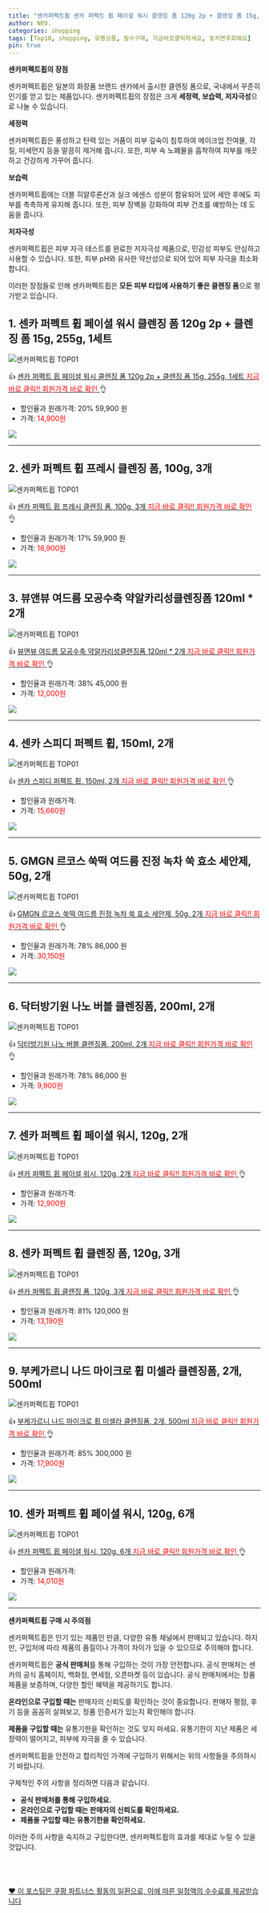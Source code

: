 ```yaml
---
title: "센카퍼펙트휩 센카 퍼펙트 휩 페이셜 워시 클렌징 폼 120g 2p + 클렌징 폼 15g, 255g, 1세트 필수 필요 추천 제품 비교 최저 가격 비교 장점 구매 후기 구매평"
author: NEO.
categories: shopping
tags: [Top10, shopping, 유행상품, 필수구매, 지금바로클릭하세요, 놓치면후회해요]
pin: true
---
```

**센카퍼펙트휩의 장점**

센카퍼펙트휩은 일본의 화장품 브랜드 센카에서 출시한 클렌징 폼으로, 국내에서 꾸준히 인기를 얻고 있는 제품입니다. 센카퍼펙트휩의 장점은 크게 **세정력, 보습력, 저자극성**으로 나눌 수 있습니다.

**세정력**

센카퍼펙트휩은 풍성하고 탄력 있는 거품이 피부 깊숙이 침투하여 메이크업 잔여물, 각질, 미세먼지 등을 말끔히 제거해 줍니다. 또한, 피부 속 노폐물을 흡착하여 피부를 깨끗하고 건강하게 가꾸어 줍니다.

**보습력**

센카퍼펙트휩에는 더블 히알루론산과 실크 에센스 성분이 함유되어 있어 세안 후에도 피부를 촉촉하게 유지해 줍니다. 또한, 피부 장벽을 강화하여 피부 건조를 예방하는 데 도움을 줍니다.

**저자극성**

센카퍼펙트휩은 피부 자극 테스트를 완료한 저자극성 제품으로, 민감성 피부도 안심하고 사용할 수 있습니다. 또한, 피부 pH와 유사한 약산성으로 되어 있어 피부 자극을 최소화합니다.

이러한 장점들로 인해 센카퍼펙트휩은 **모든 피부 타입에 사용하기 좋은 클렌징 폼**으로 평가받고 있습니다.

   

## 1. 센카 퍼펙트 휩 페이셜 워시 클렌징 폼 120g 2p + 클렌징 폼 15g, 255g, 1세트

![센카퍼펙트휩 TOP01](https://thumbnail10.coupangcdn.com/thumbnails/remote/490x490ex/image/retail/images/744300054755354-d15f3e2e-5a8b-499d-bb1f-d3981a0ad674.jpg)


👍 [센카 퍼펙트 휩 페이셜 워시 클렌징 폼 120g 2p + 클렌징 폼 15g, 255g, 1세트 <font color=red> 지금 바로 클릭!! 회원가격 바로 확인 </font> ](https://link.coupang.com/re/AFFSDP?lptag=AF3617701&subid=GithubCoopas&pageKey=7225397689&traceid=V0-153&itemId=18320618668&vendorItemId=87147729799) 👌 


- 할인율과 원래가격: 20%  59,900   원
- 가격: <span style='color:red'>14,900원</span>

[![](/discount_price.png)](https://link.coupang.com/re/AFFSDP?lptag=AF3617701&subid=GithubCoopas&pageKey=7225397689&traceid=V0-153&itemId=18320618668&vendorItemId=87147729799)

---


   

## 2. 센카 퍼펙트 휩 프레시 클렌징 폼, 100g, 3개

![센카퍼펙트휩 TOP01](https://thumbnail6.coupangcdn.com/thumbnails/remote/490x490ex/image/retail/images/2023/04/13/13/0/6f293c4c-2a7d-422d-82c4-c0d865f2e535.jpg)


👍 [센카 퍼펙트 휩 프레시 클렌징 폼, 100g, 3개 <font color=red> 지금 바로 클릭!! 회원가격 바로 확인 </font> ](https://link.coupang.com/re/AFFSDP?lptag=AF3617701&subid=GithubCoopas&pageKey=7690143613&traceid=V0-153&itemId=19459667881&vendorItemId=85656229794) 👌 


- 할인율과 원래가격: 17%  59,900   원
- 가격: <span style='color:red'>18,900원</span>

[![](/discount_price.png)](https://link.coupang.com/re/AFFSDP?lptag=AF3617701&subid=GithubCoopas&pageKey=7690143613&traceid=V0-153&itemId=19459667881&vendorItemId=85656229794)

---


   

## 3. 뷰앤뷰 여드름 모공수축 약알카리성클렌징폼 120ml * 2개

![센카퍼펙트휩 TOP01](https://thumbnail10.coupangcdn.com/thumbnails/remote/490x490ex/image/vendor_inventory/b33f/7aea2d1c6ff56d30699495b2aeac46ccdb2aa9f3698152c21c0875ab39b8.jpg)


👍 [뷰앤뷰 여드름 모공수축 약알카리성클렌징폼 120ml * 2개 <font color=red> 지금 바로 클릭!! 회원가격 바로 확인 </font> ](https://link.coupang.com/re/AFFSDP?lptag=AF3617701&subid=GithubCoopas&pageKey=7458540528&traceid=V0-153&itemId=20074422913&vendorItemId=81421633141) 👌 


- 할인율과 원래가격: 38%  45,000   원
- 가격: <span style='color:red'>12,000원</span>

[![](/discount_price.png)](https://link.coupang.com/re/AFFSDP?lptag=AF3617701&subid=GithubCoopas&pageKey=7458540528&traceid=V0-153&itemId=20074422913&vendorItemId=81421633141)

---


   

## 4. 센카 스피디 퍼펙트 휩, 150ml, 2개

![센카퍼펙트휩 TOP01](https://thumbnail6.coupangcdn.com/thumbnails/remote/490x490ex/image/retail/images/2023/04/12/14/8/b3681a5d-d586-4240-80bb-e4b155853d4f.jpg)


👍 [센카 스피디 퍼펙트 휩, 150ml, 2개 <font color=red> 지금 바로 클릭!! 회원가격 바로 확인 </font> ](https://link.coupang.com/re/AFFSDP?lptag=AF3617701&subid=GithubCoopas&pageKey=7263059298&traceid=V0-153&itemId=18504709520&vendorItemId=85643820815) 👌 


- 할인율과 원래가격: 
- 가격: <span style='color:red'>15,660원</span>

[![](/discount_price.png)](https://link.coupang.com/re/AFFSDP?lptag=AF3617701&subid=GithubCoopas&pageKey=7263059298&traceid=V0-153&itemId=18504709520&vendorItemId=85643820815)

---


   

## 5. GMGN 르코스 쑥떡 여드름 진정 녹차 쑥 효소 세안제, 50g, 2개

![센카퍼펙트휩 TOP01](https://thumbnail9.coupangcdn.com/thumbnails/remote/490x490ex/image/vendor_inventory/724c/1fa6c2238eee38c06a0149ca5822ad34123658d2fa0394fe9a843fceab01.jpg)


👍 [GMGN 르코스 쑥떡 여드름 진정 녹차 쑥 효소 세안제, 50g, 2개 <font color=red> 지금 바로 클릭!! 회원가격 바로 확인 </font> ](https://link.coupang.com/re/AFFSDP?lptag=AF3617701&subid=GithubCoopas&pageKey=7664928863&traceid=V0-153&itemId=20430443384&vendorItemId=86826831364) 👌 


- 할인율과 원래가격: 78%  86,000   원
- 가격: <span style='color:red'>30,150원</span>

[![](/discount_price.png)](https://link.coupang.com/re/AFFSDP?lptag=AF3617701&subid=GithubCoopas&pageKey=7664928863&traceid=V0-153&itemId=20430443384&vendorItemId=86826831364)

---


   

## 6. 닥터방기원 나노 버블 클렌징폼, 200ml, 2개

![센카퍼펙트휩 TOP01](https://thumbnail9.coupangcdn.com/thumbnails/remote/490x490ex/image/retail/images/8242449654357996-63cb2875-41a1-4e84-8c4d-e3a601e655bf.jpg)


👍 [닥터방기원 나노 버블 클렌징폼, 200ml, 2개 <font color=red> 지금 바로 클릭!! 회원가격 바로 확인 </font> ](https://link.coupang.com/re/AFFSDP?lptag=AF3617701&subid=GithubCoopas&pageKey=1731531415&traceid=V0-153&itemId=17910083926&vendorItemId=70511521182) 👌 


- 할인율과 원래가격: 78%  86,000   원
- 가격: <span style='color:red'>9,900원</span>

[![](/discount_price.png)](https://link.coupang.com/re/AFFSDP?lptag=AF3617701&subid=GithubCoopas&pageKey=1731531415&traceid=V0-153&itemId=17910083926&vendorItemId=70511521182)

---


   

## 7. 센카 퍼펙트 휩 페이셜 워시, 120g, 2개

![센카퍼펙트휩 TOP01](https://thumbnail8.coupangcdn.com/thumbnails/remote/490x490ex/image/vendor_inventory/c9b9/eb5936d9384c0c25870f51180ad09f45618a962aa478b69dab11439fb67a.jpg)


👍 [센카 퍼펙트 휩 페이셜 워시, 120g, 2개 <font color=red> 지금 바로 클릭!! 회원가격 바로 확인 </font> ](https://link.coupang.com/re/AFFSDP?lptag=AF3617701&subid=GithubCoopas&pageKey=6718624494&traceid=V0-153&itemId=19565811614&vendorItemId=87307176458) 👌 


- 할인율과 원래가격: 
- 가격: <span style='color:red'>12,900원</span>

[![](/discount_price.png)](https://link.coupang.com/re/AFFSDP?lptag=AF3617701&subid=GithubCoopas&pageKey=6718624494&traceid=V0-153&itemId=19565811614&vendorItemId=87307176458)

---


   

## 8. 센카 퍼펙트 휩 클렌징 폼, 120g, 3개

![센카퍼펙트휩 TOP01](https://thumbnail7.coupangcdn.com/thumbnails/remote/490x490ex/image/vendor_inventory/8c35/9bc3637d41c1142d08086766fd5817f5b65807501ce213b5c9ab6ba342ef.jpg)


👍 [센카 퍼펙트 휩 클렌징 폼, 120g, 3개 <font color=red> 지금 바로 클릭!! 회원가격 바로 확인 </font> ](https://link.coupang.com/re/AFFSDP?lptag=AF3617701&subid=GithubCoopas&pageKey=6718624494&traceid=V0-153&itemId=20148152433&vendorItemId=87730668731) 👌 


- 할인율과 원래가격: 81%  120,000   원
- 가격: <span style='color:red'>13,190원</span>

[![](/discount_price.png)](https://link.coupang.com/re/AFFSDP?lptag=AF3617701&subid=GithubCoopas&pageKey=6718624494&traceid=V0-153&itemId=20148152433&vendorItemId=87730668731)

---


   

## 9. 부케가르니 나드 마이크로 휩 미셀라 클렌징폼, 2개, 500ml

![센카퍼펙트휩 TOP01](https://thumbnail10.coupangcdn.com/thumbnails/remote/490x490ex/image/retail/images/4695708565134033-52278ddc-71c7-46e9-bf75-2f4234754dec.jpg)


👍 [부케가르니 나드 마이크로 휩 미셀라 클렌징폼, 2개, 500ml <font color=red> 지금 바로 클릭!! 회원가격 바로 확인 </font> ](https://link.coupang.com/re/AFFSDP?lptag=AF3617701&subid=GithubCoopas&pageKey=7227798281&traceid=V0-153&itemId=18332611418&vendorItemId=85477118454) 👌 


- 할인율과 원래가격: 85%  300,000   원
- 가격: <span style='color:red'>17,900원</span>

[![](/discount_price.png)](https://link.coupang.com/re/AFFSDP?lptag=AF3617701&subid=GithubCoopas&pageKey=7227798281&traceid=V0-153&itemId=18332611418&vendorItemId=85477118454)

---


   

## 10. 센카 퍼펙트 휩 페이셜 워시, 120g, 6개

![센카퍼펙트휩 TOP01](https://thumbnail7.coupangcdn.com/thumbnails/remote/490x490ex/image/vendor_inventory/8619/7027280e276b06daba506d25d6160eedf473a9d5eb3c9118ed12517d20ba.jpg)


👍 [센카 퍼펙트 휩 페이셜 워시, 120g, 6개 <font color=red> 지금 바로 클릭!! 회원가격 바로 확인 </font> ](https://link.coupang.com/re/AFFSDP?lptag=AF3617701&subid=GithubCoopas&pageKey=6718624494&traceid=V0-153&itemId=15620524217&vendorItemId=86666293611) 👌 


- 할인율과 원래가격: 
- 가격: <span style='color:red'>14,010원</span>

[![](/discount_price.png)](https://link.coupang.com/re/AFFSDP?lptag=AF3617701&subid=GithubCoopas&pageKey=6718624494&traceid=V0-153&itemId=15620524217&vendorItemId=86666293611)

---
**센카퍼펙트휩 구매 시 주의점**

센카퍼펙트휩은 인기 있는 제품인 만큼, 다양한 유통 채널에서 판매되고 있습니다. 하지만, 구입처에 따라 제품의 품질이나 가격이 차이가 있을 수 있으므로 주의해야 합니다.

센카퍼펙트휩은 **공식 판매처**를 통해 구입하는 것이 가장 안전합니다. 공식 판매처는 센카의 공식 홈페이지, 백화점, 면세점, 오픈마켓 등이 있습니다. 공식 판매처에서는 정품 제품을 보증하며, 다양한 할인 혜택을 제공하기도 합니다.

**온라인으로 구입할 때는** 판매자의 신뢰도를 확인하는 것이 중요합니다. 판매자 평점, 후기 등을 꼼꼼히 살펴보고, 정품 인증서가 있는지 확인해야 합니다.

**제품을 구입할 때는** 유통기한을 확인하는 것도 잊지 마세요. 유통기한이 지난 제품은 세정력이 떨어지고, 피부에 자극을 줄 수 있습니다.

센카퍼펙트휩을 안전하고 합리적인 가격에 구입하기 위해서는 위의 사항들을 주의하시기 바랍니다.

구체적인 주의 사항을 정리하면 다음과 같습니다.

* **공식 판매처를 통해 구입하세요.**
* **온라인으로 구입할 때는 판매자의 신뢰도를 확인하세요.**
* **제품을 구입할 때는 유통기한을 확인하세요.**

이러한 주의 사항을 숙지하고 구입한다면, 센카퍼펙트휩의 효과를 제대로 누릴 수 있을 것입니다.<br><br><br><br><br> [ ❤  이 포스팅은 쿠팡 파트너스 활동의 일환으로, 이에 따른 일정액의 수수료를 제공받습니다](https://link.coupang.com/a/bcEFyh)